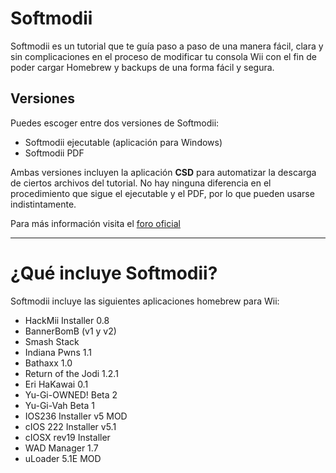 Softmodii
===========

Softmodii es un tutorial que te guía paso a paso de una manera fácil, clara y sin complicaciones en el proceso de modificar tu consola Wii con el fin de poder cargar Homebrew y backups de una forma fácil y segura.

Versiones
---------

Puedes escoger entre dos versiones de Softmodii:

*   Softmodii ejecutable (aplicación para Windows)
*   Softmodii PDF

Ambas versiones incluyen la aplicación **CSD** para automatizar la descarga de ciertos archivos del tutorial. No hay ninguna diferencia en el procedimiento que sigue el ejecutable y el PDF, por lo que pueden usarse indistintamente.

Para más información visita el [foro oficial](http://www.elotrolado.net/hilo_softmodii_1357121)

* * *

¿Qué incluye Softmodii?
=======================

Softmodii incluye las siguientes aplicaciones homebrew para Wii:

*   HackMii Installer 0.8
*   BannerBomB (v1 y v2)
*   Smash Stack
*   Indiana Pwns 1.1
*   Bathaxx 1.0
*   Return of the Jodi 1.2.1
*   Eri HaKawai 0.1
*   Yu-Gi-OWNED! Beta 2
*   Yu-Gi-Vah Beta 1
*   IOS236 Installer v5 MOD
*   cIOS 222 Installer v5.1
*   cIOSX rev19 Installer
*   WAD Manager 1.7
*   uLoader 5.1E MOD
